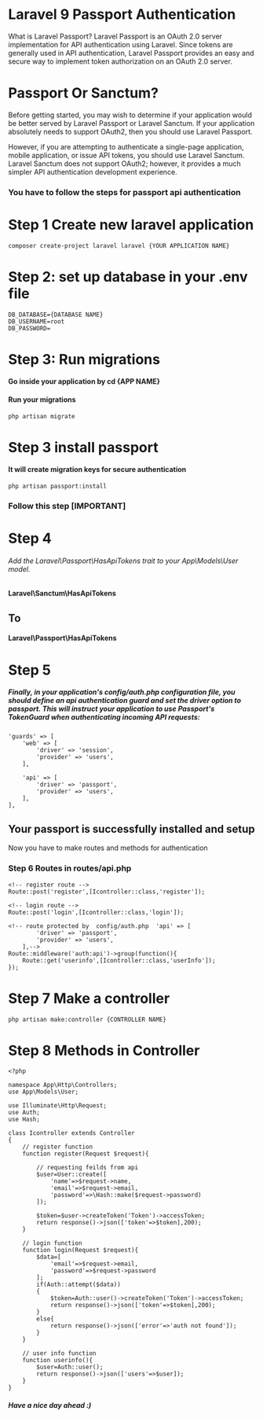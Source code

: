 # Laravel 9 Passport Authentication

What is Laravel Passport? Laravel Passport is an OAuth 2.0 server implementation for API authentication using Laravel. Since tokens are generally used in API authentication, Laravel Passport provides an easy and secure way to implement token authorization on an OAuth 2.0 server.

# Passport Or Sanctum?

Before getting started, you may wish to determine if your application would be better served by Laravel Passport or Laravel Sanctum. If your application absolutely needs to support OAuth2, then you should use Laravel Passport.

However, if you are attempting to authenticate a single-page application, mobile application, or issue API tokens, you should use Laravel Sanctum. Laravel Sanctum does not support OAuth2; however, it provides a much simpler API authentication development experience.

### You have to follow the steps for passport api authentication

# Step 1 Create new laravel application

````
composer create-project laravel laravel {YOUR APPLICATION NAME}
````

# Step 2: set up database in your .env file

````
DB_DATABASE={DATABASE NAME}
DB_USERNAME=root
DB_PASSWORD=
````

# Step 3: Run migrations
#### Go inside your application by cd {APP NAME}
#### Run your migrations

 ````
 php artisan migrate
 ````

# Step 3 install passport
#### It will create migration keys for secure authentication
 ````
 php artisan passport:install
 ````

### Follow this step [IMPORTANT]

# Step 4
###### Add the Laravel\Passport\HasApiTokens trait to your App\Models\User model. 

#### Laravel\Sanctum\HasApiTokens
## To
#### Laravel\Passport\HasApiTokens

# Step 5
##### Finally, in your application's config/auth.php configuration file, you should define an api authentication guard and set the driver option to passport. This will instruct your application to use Passport's TokenGuard when authenticating incoming API requests:

````
'guards' => [
    'web' => [
        'driver' => 'session',
        'provider' => 'users',
    ],
 
    'api' => [
        'driver' => 'passport',
        'provider' => 'users',
    ],
],
````

## Your passport is successfully installed and setup

Now you have to make routes and methods for authentication

### Step 6 Routes in routes/api.php

````
<!-- register route -->
Route::post('register',[Icontroller::class,'register']);

<!-- login route -->
Route::post('login',[Icontroller::class,'login']);

<!-- route protected by  config/auth.php  'api' => [
        'driver' => 'passport',
        'provider' => 'users',
    ],-->
Route::middleware('auth:api')->group(function(){
    Route::get('userinfo',[Icontroller::class,'userInfo']);
});
````

# Step 7 Make a controller

````
php artisan make:controller {CONTROLLER NAME}
````

# Step 8 Methods in Controller

````
<?php

namespace App\Http\Controllers;
use App\Models\User;

use Illuminate\Http\Request;
use Auth;
use Hash;

class Icontroller extends Controller
{
    // register function
    function register(Request $request){

        // requesting feilds from api
        $user=User::create([
            'name'=>$request->name,
            'email'=>$request->email,
            'password'=>\Hash::make($request->password)
        ]);

        $token=$user->createToken('Token')->accessToken;
        return response()->json(['token'=>$token],200);
    }

    // login function
    function login(Request $request){
        $data=[
            'email'=>$request->email,
            'password'=>$request->password
        ];
        if(Auth::attempt($data))
        {
            $token=Auth::user()->createToken('Token')->accessToken;
            return response()->json(['token'=>$token],200);
        }
        else{
            return response()->json(['error'=>'auth not found']);
        }
    }

    // user info function
    function userinfo(){
        $user=Auth::user();
        return response()->json(['users'=>$user]);
    }
}
````


##### Have a nice day ahead :)




